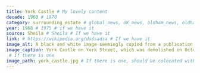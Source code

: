 ```yaml
---
title: York Castle # My lovely content
decade: 1960 # 1970
category: surrounding_estate # global_news, UK_news, oldham_news, oldham_history, towers, surrounding_estate # Always exactly one category
year: 1968 # 1975 # if we have it
source: Sheila # Sheila # If we have it
link: # https://wikipedia.org/dsdsadsa # If we have it
image_alt: A black and white image seemingly copied from a publication or newspaper, which features a row of houses with one house featuring a number of chimneys, turrets, and other castle-like features. It sticks out from the row of houses a long way. There is an iron fence and some cars parked in the foreground of the image. At the bottom of the image there is a caption which reads “York Castle on York Street, Bank Top. This house was built by a local steeplejack, Joe Ball and demolished on the 16th October 1968” # If there is one
image_caption: York Castle on York Street, which was demolished on October 16th 1968. Photograph by Harry Harvey, courtesy of Oldham Local Studies and Archives. The image is © Oldham Council and may not be reproduced without permission.
 # If there is one
image_path: york_castle.jpg # If there is one, should be colocated with the index.md file in the folder
---
```


